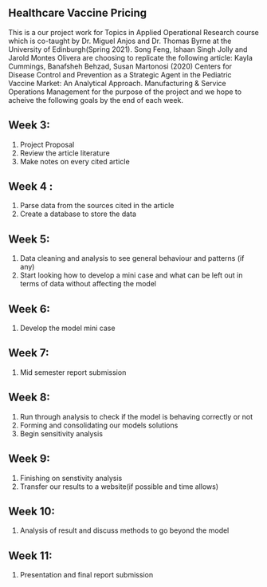 ## Healthcare Vaccine Pricing


This is a our project work for Topics in Applied Operational Research course which is co-taught by Dr. Miguel Anjos and Dr. Thomas Byrne at the University of Edinburgh(Spring 2021). Song Feng, Ishaan Singh Jolly and Jarold Montes Olivera are choosing to replicate the following article: Kayla Cummings, Banafsheh Behzad, Susan Martonosi (2020) Centers for Disease Control and Prevention as a Strategic Agent in the Pediatric Vaccine Market: An Analytical Approach. Manufacturing & Service Operations Management for the purpose of the project and we hope to acheive the following goals by the end of each week. 

## Week 3:
1. Project Proposal 
2. Review the article literature 
3. Make notes on every cited article 

## Week 4 : 
1. Parse data from the sources cited in the article 
2. Create a database to store the data 

## Week 5:  
1. Data cleaning and analysis to see general behaviour and patterns (if any) 
2. Start looking how to develop a mini case and what can be left out in terms of data without affecting the model 

## Week 6:  
1. Develop the model mini case


## Week 7:  
1. Mid semester report submission 
         

## Week 8:  
1. Run through analysis to check if the model is behaving correctly or not 
2. Forming and consolidating our models solutions 
3. Begin sensitivity analysis 

## Week 9:  
1. Finishing on senstivity analysis 
2. Transfer our results to a website(if possible and time allows) 

## Week 10:  
1. Analysis of result and discuss methods to go beyond the model 

## Week 11:  
1. Presentation and final report submission 

